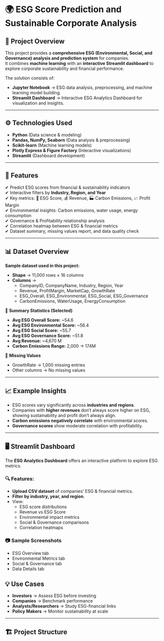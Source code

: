 # 🌍 ESG Score Prediction and Sustainable Corporate Analysis  

## 📌 Project Overview  
This project provides a **comprehensive ESG (Environmental, Social, and Governance) analysis and prediction system** for companies.  
It combines **machine learning** with an **interactive Streamlit dashboard** to explore corporate sustainability and financial performance.  

The solution consists of:  
- **Jupyter Notebook** → ESG data analysis, preprocessing, and machine learning model building.  
- **Streamlit Dashboard** → Interactive ESG Analytics Dashboard for visualization and insights.  

---

## ⚙️ Technologies Used  
- **Python** (Data science & modeling)  
- **Pandas, NumPy, Seaborn** (Data analysis & preprocessing)  
- **Scikit-learn** (Machine learning models)  
- **Plotly Express & Figure Factory** (Interactive visualizations)  
- **Streamlit** (Dashboard development)  

---

## 🚀 Features  
✔ Predict ESG scores from financial & sustainability indicators  
✔ Interactive filters by **Industry, Region, and Year**  
✔ Key metrics: 🌱 ESG Score, 💰 Revenue, 🏭 Carbon Emissions, 📈 Profit Margin  
✔ Environmental insights: Carbon emissions, water usage, energy consumption  
✔ Governance & Profitability relationship analysis  
✔ Correlation heatmap between ESG & financial metrics  
✔ Dataset summary, missing values report, and data quality check  

---

## 📊 Dataset Overview  
**Sample dataset used in this project:**  

- **Shape** → 11,000 rows × 16 columns  
- **Columns** →  
  - CompanyID, CompanyName, Industry, Region, Year  
  - Revenue, ProfitMargin, MarketCap, GrowthRate  
  - ESG_Overall, ESG_Environmental, ESG_Social, ESG_Governance  
  - CarbonEmissions, WaterUsage, EnergyConsumption  


📌 **Summary Statistics (Selected)**  
- **Avg ESG Overall Score:** ~54.6  
- **Avg ESG Environmental Score:** ~56.4  
- **Avg ESG Social Score:** ~55.7  
- **Avg ESG Governance Score:** ~51.8  
- **Avg Revenue:** ~4,670 M  
- **Carbon Emissions Range:** 2,000 → 174M  

📌 **Missing Values**  
- GrowthRate → 1,000 missing entries  
- Other columns → No missing values  

---

## 📈 Example Insights  
- ESG scores vary significantly across **industries and regions**.  
- Companies with **higher revenues** don’t always score higher on ESG, showing sustainability and profit don’t always align.  
- **Carbon emissions negatively correlate** with environmental scores.  
- **Governance scores** show moderate correlation with profitability.  

---

## 🖥️ Streamlit Dashboard  

The **ESG Analytics Dashboard** offers an interactive platform to explore ESG metrics.  

### 🔍 Features:  
- **Upload CSV dataset** of companies’ ESG & financial metrics.  
- **Filter by industry, year, and region**.  
- View:  
  - ESG score distributions  
  - Revenue vs ESG Score  
  - Environmental impact metrics  
  - Social & Governance comparisons  
  - Correlation heatmaps  

### 📷 Sample Screenshots  
- ESG Overview tab  
- Environmental Metrics tab  
- Social & Governance tab  
- Data Details tab

## 💡 Use Cases  
- **Investors** → Assess ESG before investing  
- **Companies** → Benchmark performance  
- **Analysts/Researchers** → Study ESG-financial links  
- **Policy Makers** → Monitor sustainability at scale  

---

## 🏗️ Project Structure  

